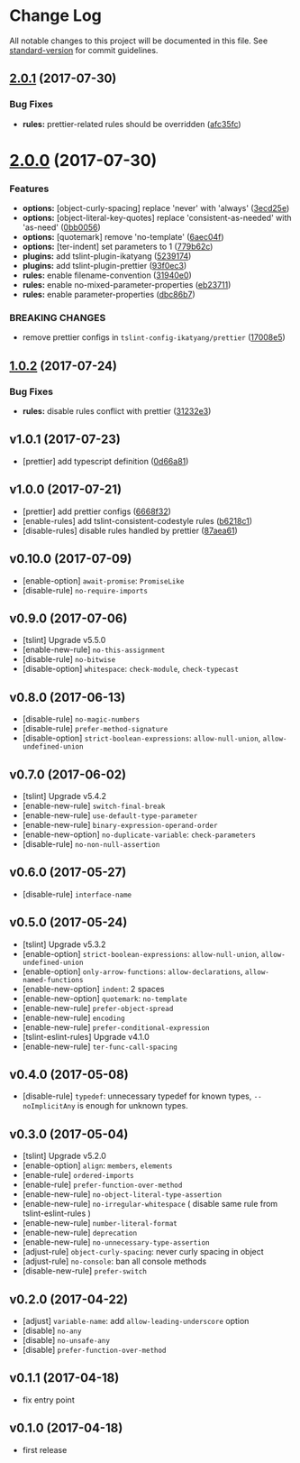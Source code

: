 # Change Log

All notable changes to this project will be documented in this file. See [standard-version](https://github.com/conventional-changelog/standard-version) for commit guidelines.

<a name="2.0.1"></a>
## [2.0.1](https://github.com/ikatyang/tslint-config-ikatyang/compare/v2.0.0...v2.0.1) (2017-07-30)


### Bug Fixes

* **rules:** prettier-related rules should be overridden ([afc35fc](https://github.com/ikatyang/tslint-config-ikatyang/commit/afc35fc))



<a name="2.0.0"></a>
# [2.0.0](https://github.com/ikatyang/tslint-config-ikatyang/compare/v1.0.2...v2.0.0) (2017-07-30)


### Features

* **options:** [object-curly-spacing] replace 'never' with 'always' ([3ecd25e](https://github.com/ikatyang/tslint-config-ikatyang/commit/3ecd25e))
* **options:** [object-literal-key-quotes] replace 'consistent-as-needed' with 'as-need' ([0bb0056](https://github.com/ikatyang/tslint-config-ikatyang/commit/0bb0056))
* **options:** [quotemark] remove 'no-template' ([6aec04f](https://github.com/ikatyang/tslint-config-ikatyang/commit/6aec04f))
* **options:** [ter-indent] set parameters to 1 ([779b62c](https://github.com/ikatyang/tslint-config-ikatyang/commit/779b62c))
* **plugins:** add tslint-plugin-ikatyang ([5239174](https://github.com/ikatyang/tslint-config-ikatyang/commit/5239174))
* **plugins:** add tslint-plugin-prettier ([93f0ec3](https://github.com/ikatyang/tslint-config-ikatyang/commit/93f0ec3))
* **rules:** enable filename-convention ([31940e0](https://github.com/ikatyang/tslint-config-ikatyang/commit/31940e0))
* **rules:** enable no-mixed-parameter-properties ([eb23711](https://github.com/ikatyang/tslint-config-ikatyang/commit/eb23711))
* **rules:** enable parameter-properties ([dbc86b7](https://github.com/ikatyang/tslint-config-ikatyang/commit/dbc86b7))

### BREAKING CHANGES

* remove prettier configs in `tslint-config-ikatyang/prettier` ([17008e5](https://github.com/ikatyang/tslint-config-ikatyang/commit/17008e5))

<a name="1.0.2"></a>
## [1.0.2](https://github.com/ikatyang/tslint-config-ikatyang/compare/v1.0.1...v1.0.2) (2017-07-24)


### Bug Fixes

* **rules:** disable rules conflict with prettier ([31232e3](https://github.com/ikatyang/tslint-config-ikatyang/commit/31232e3))

## v1.0.1 (2017-07-23)

- [prettier] add typescript definition ([0d66a81](https://github.com/ikatyang/tslint-config-ikatyang/commit/0d66a81))

## v1.0.0 (2017-07-21)

- [prettier] add prettier configs ([6668f32](https://github.com/ikatyang/tslint-config-ikatyang/commit/6668f32))
- [enable-rules] add tslint-consistent-codestyle rules ([b6218c1](https://github.com/ikatyang/tslint-config-ikatyang/commit/b6218c1))
- [disable-rules] disable rules handled by prettier ([87aea61](https://github.com/ikatyang/tslint-config-ikatyang/commit/87aea61))

## v0.10.0 (2017-07-09)

- [enable-option] `await-promise`: `PromiseLike`
- [disable-rule] `no-require-imports`

## v0.9.0 (2017-07-06)

- [tslint] Upgrade v5.5.0
- [enable-new-rule] `no-this-assignment`
- [disable-rule] `no-bitwise`
- [disable-option] `whitespace`: `check-module`, `check-typecast`

## v0.8.0 (2017-06-13)

- [disable-rule] `no-magic-numbers`
- [disable-rule] `prefer-method-signature`
- [disable-option] `strict-boolean-expressions`: `allow-null-union`, `allow-undefined-union`

## v0.7.0 (2017-06-02)

- [tslint] Upgrade v5.4.2
- [enable-new-rule] `switch-final-break`
- [enable-new-rule] `use-default-type-parameter`
- [enable-new-rule] `binary-expression-operand-order`
- [enable-new-option] `no-duplicate-variable`: `check-parameters`
- [disable-rule] `no-non-null-assertion`

## v0.6.0 (2017-05-27)

- [disable-rule] `interface-name`

## v0.5.0 (2017-05-24)

- [tslint] Upgrade v5.3.2
- [enable-option] `strict-boolean-expressions`: `allow-null-union`, `allow-undefined-union`
- [enable-option] `only-arrow-functions`: `allow-declarations`, `allow-named-functions`
- [enable-new-option] `indent`: 2 spaces
- [enable-new-option] `quotemark`: `no-template`
- [enable-new-rule] `prefer-object-spread`
- [enable-new-rule] `encoding`
- [enable-new-rule] `prefer-conditional-expression`
- [tslint-eslint-rules] Upgrade v4.1.0
- [enable-new-rule] `ter-func-call-spacing`

## v0.4.0 (2017-05-08)

- [disable-rule] `typedef`: unnecessary typedef for known types, `--noImplicitAny` is enough for unknown types.

## v0.3.0 (2017-05-04)

- [tslint] Upgrade v5.2.0
- [enable-option] `align`: `members`, `elements`
- [enable-rule] `ordered-imports`
- [enable-rule] `prefer-function-over-method`
- [enable-new-rule] `no-object-literal-type-assertion`
- [enable-new-rule] `no-irregular-whitespace` ( disable same rule from tslint-eslint-rules )
- [enable-new-rule] `number-literal-format`
- [enable-new-rule] `deprecation`
- [enable-new-rule] `no-unnecessary-type-assertion`
- [adjust-rule] `object-curly-spacing`: never curly spacing in object
- [adjust-rule] `no-console`: ban all console methods
- [disable-new-rule] `prefer-switch`

## v0.2.0 (2017-04-22)

- [adjust] `variable-name`: add `allow-leading-underscore` option
- [disable] `no-any`
- [disable] `no-unsafe-any`
- [disable] `prefer-function-over-method`

## v0.1.1 (2017-04-18)

- fix entry point

## v0.1.0 (2017-04-18)

- first release
